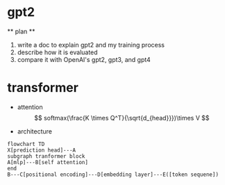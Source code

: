 # gpt2
** plan **
1. write a doc to explain gpt2 and my training process
2. describe how it is evaluated
3. compare it with OpenAI's gpt2, gpt3, and gpt4

# transformer

- attention
$$ softmax(\frac{K \times Q^T}{\sqrt{d_{head}}})\times V $$

- architecture
```mermaid
flowchart TD
X[prediction head]---A
subgraph tranformer block 
A[mlp]---B[self attention]
end
B---C[positional encoding]---D[embedding layer]---E([token sequene])
```
